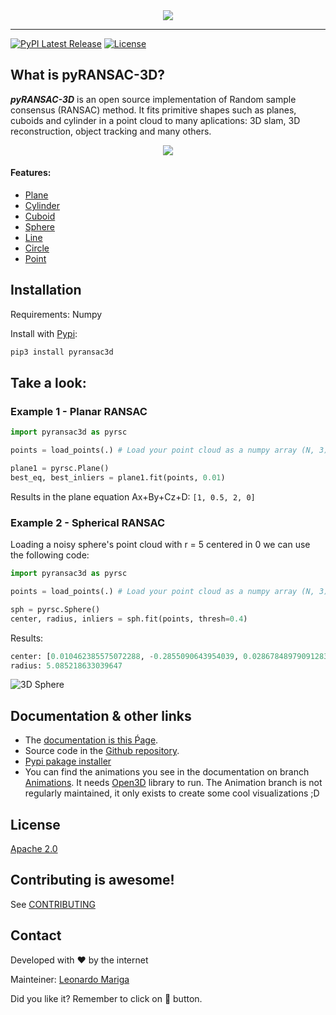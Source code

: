 
<div align="center">
  <img src="https://raw.githubusercontent.com/leomariga/pyRANSAC-3D/master/doc/logo.png"><br>
</div>

-----------------
[![PyPI Latest Release](https://img.shields.io/pypi/v/pyransac3d.svg?style=for-the-badge)](https://pypi.org/project/pyransac3d/)
[![License](https://img.shields.io/pypi/l/pyransac3d.svg?style=for-the-badge)](https://github.com/leomariga/pyransac3d/blob/master/LICENSE)

## What is pyRANSAC-3D?
**_pyRANSAC-3D_** is an open source implementation of Random sample consensus (RANSAC) method. It fits primitive shapes such as planes, cuboids and cylinder in a point cloud to many aplications: 3D slam, 3D reconstruction, object tracking and many others. 

<div align="center">
  <img src="https://raw.githubusercontent.com/leomariga/pyRANSAC-3D/master/doc/plano.gif"><br>
</div>

#### Features:
 - [Plane](https://leomariga.github.io/pyRANSAC-3D/api-documentation/plane/)
 - [Cylinder](https://leomariga.github.io/pyRANSAC-3D/api-documentation/cylinder/)
 - [Cuboid](https://leomariga.github.io/pyRANSAC-3D/api-documentation/cuboid/)
 - [Sphere](https://leomariga.github.io/pyRANSAC-3D/api-documentation/sphere/)
 - [Line](https://leomariga.github.io/pyRANSAC-3D/api-documentation/line/)
 - [Circle](https://leomariga.github.io/pyRANSAC-3D/api-documentation/circle/)
 - [Point](https://leomariga.github.io/pyRANSAC-3D/api-documentation/point/)


## Installation
Requirements: Numpy

Install with [Pypi](https://pypi.org/project/pyransac3d/):

```sh
pip3 install pyransac3d
```

## Take a look: 

### Example 1 - Planar RANSAC

``` python
import pyransac3d as pyrsc

points = load_points(.) # Load your point cloud as a numpy array (N, 3)

plane1 = pyrsc.Plane()
best_eq, best_inliers = plane1.fit(points, 0.01)

```

Results in the plane equation Ax+By+Cz+D:
`[1, 0.5, 2, 0]`

### Example 2 - Spherical RANSAC

Loading a noisy sphere's point cloud with r = 5 centered in 0 we can use the following code:

``` python
import pyransac3d as pyrsc

points = load_points(.) # Load your point cloud as a numpy array (N, 3)

sph = pyrsc.Sphere()
center, radius, inliers = sph.fit(points, thresh=0.4)

```

Results:
``` python
center: [0.010462385575072288, -0.2855090643954039, 0.02867848979091283]
radius: 5.085218633039647
```

![3D Sphere](https://raw.githubusercontent.com/leomariga/pyRANSAC-3D/master/doc/sphere.gif "3D Sphere")


## Documentation & other links
 - The [documentation is this Ṕage](https://leomariga.github.io/pyRANSAC-3D/).
 - Source code in the [Github repository](https://github.com/leomariga/pyRANSAC-3D).
 - [Pypi pakage installer](https://pypi.org/project/pyransac3d/)
 - You can find the animations you see in the documentation on branch [Animations](https://github.com/leomariga/pyRANSAC-3D/tree/Animations). It needs [Open3D](https://github.com/intel-isl/Open3D) library to run. The Animation branch is not regularly maintained, it only exists to create some cool visualizations ;D 


## License
[Apache 2.0](https://github.com/leomariga/pyRANSAC-3D/blob/master/LICENSE)

## Contributing is awesome!

See [CONTRIBUTING](https://github.com/leomariga/pyRANSAC-3D/blob/master/CONTRIBUTING.md)




## Contact

Developed with :heart: by the internet


Mainteiner: [Leonardo Mariga](https://github.com/leomariga) 

Did you like it? Remember to click on :star2: button.
